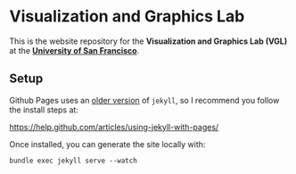 # Visualization and Graphics Lab

This is the website repository for the **Visualization and Graphics Lab (VGL)** at the [**University of San Francisco**](http://www.usfca.edu/). 

## Setup

Github Pages uses an [older version](https://pages.github.com/versions/) of `jekyll`, so I recommend you follow the install steps at:

<https://help.github.com/articles/using-jekyll-with-pages/>

Once installed, you can generate the site locally with:

```
bundle exec jekyll serve --watch
```

